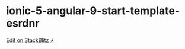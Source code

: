# ionic-5-angular-9-start-template-esrdnr

[Edit on StackBlitz ⚡️](https://stackblitz.com/edit/ionic-5-angular-9-start-template-esrdnr)